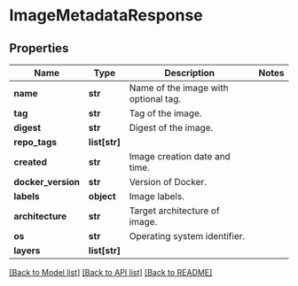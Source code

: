 # ImageMetadataResponse

## Properties
Name | Type | Description | Notes
------------ | ------------- | ------------- | -------------
**name** | **str** | Name of the image with optional tag. | 
**tag** | **str** | Tag of the image. | 
**digest** | **str** | Digest of the image. | 
**repo_tags** | **list[str]** |  | 
**created** | **str** | Image creation date and time. | 
**docker_version** | **str** | Version of Docker. | 
**labels** | **object** | Image labels. | 
**architecture** | **str** | Target architecture of image. | 
**os** | **str** | Operating system identifier. | 
**layers** | **list[str]** |  | 

[[Back to Model list]](../README.md#documentation-for-models) [[Back to API list]](../README.md#documentation-for-api-endpoints) [[Back to README]](../README.md)


